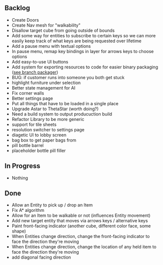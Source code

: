 


## Backlog

* Create Doors
* Create Nav mesh for "walkability"
* Disallow target cube from going outside of bounds
* Add some way for entities to subscribe to certain keys so we can more easily keep track of what keys are being requested over lifetime
* Add a pause menu with textual options
* In pause menu, remap key bindings in layer for arrows keys to choose options
* Add easy-to-use UI buttons
* Add system for exporting resources to code for easier binary packaging ([see branch packager](https://web.archive.org/web/20210923054249/https://veridisquot.net/singlefilegames.html))
* BUG: if customer runs into someone you both get stuck
* highlight furniture under selection 
* Better state management for AI 
* Fix corner walls 
* Better settings page 
* Put all things that have to be loaded in a single place
* Upgrade Astar to ThetaStar (worth doing?) 
* Need a build system to output producuction build
* Refactor Library to be more generic
* support for tile sheets
* resolution switcher to settings page 
* diagetic UI to lobby screen 
* bag box to get paper bags from 
* pill bottle barrel 
* placeholder bottle pill filler


## In Progress

* Nothing

## Done

* Allow an Entity to pick up / drop an Item
* Fix A* algorithm
* Allow for an Item to be walkable or not (influences Entity movement)
* Add new target entity that moves via arrows keys / alternative keys
* Paint front-facing indicator (another cube, different color face, some shape)
* When Entities change direction, change the front-facing indicator to face the direction they're moving
* When Entities change direction, change the location of any held item to face the direction they're moving
* add diagonal facing direction
